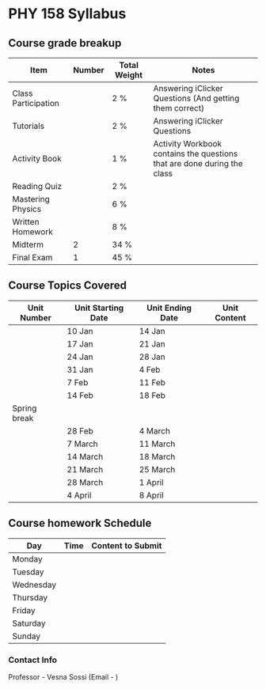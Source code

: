 # PHY 158 Syllabus

## Course grade breakup

| Item                | Number | Total Weight | Notes                                                                   |
| ------------------- | ------ | ------------ | ----------------------------------------------------------------------- |
| Class Participation |        | 2 %          | Answering iClicker Questions (And getting them correct)                 |
| Tutorials           |        | 2 %          | Answering iClicker Questions                                            |
| Activity Book       |        | 1 %          | Activity Workbook contains the questions that are done during the class |
| Reading Quiz        |        | 2 %          |                                                                         |
| Mastering Physics   |        | 6 %          |                                                                         |
| Written Homework    |        | 8 %          |                                                                         |
| Midterm             | 2      | 34 %         |                                                                         |
| Final Exam          | 1      | 45 %         |                                                                         |


## Course Topics Covered

| Unit Number  | Unit Starting Date | Unit Ending Date | Unit Content |
| ------------ | ------------------ | ---------------- | ------------ |
|              | 10 Jan             | 14 Jan           |              |
|              | 17 Jan             | 21 Jan           |              |
|              | 24 Jan             | 28 Jan           |              |
|              | 31 Jan             | 4 Feb            |              |
|              | 7 Feb              | 11 Feb           |              |
|              | 14 Feb             | 18 Feb           |              |
| Spring break |                    |                  |              |
|              | 28 Feb             | 4 March          |              |
|              | 7 March            | 11 March         |              |
|              | 14 March           | 18 March         |              |
|              | 21 March           | 25 March         |              |
|              | 28 March           | 1 April          |              |
|              | 4 April            | 8 April          |              |




## Course homework Schedule
| Day       | Time | Content to Submit |
| --------- | ---- | ----------------- |
| Monday    |      |                   |
| Tuesday   |      |                   |
| Wednesday |      |                   |
| Thursday  |      |                   |
| Friday    |      |                   |
| Saturday  |      |                   |
| Sunday    |      |                   |


### Contact Info

Professor - Vesna Sossi (Email - )

